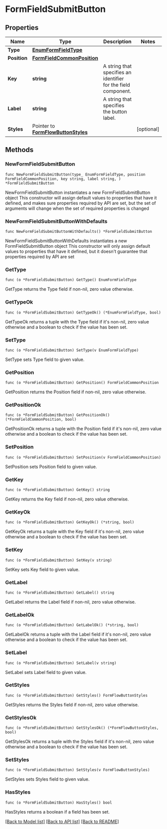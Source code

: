 # FormFieldSubmitButton

## Properties

Name | Type | Description | Notes
------------ | ------------- | ------------- | -------------
**Type** | [**EnumFormFieldType**](EnumFormFieldType.md) |  | 
**Position** | [**FormFieldCommonPosition**](FormFieldCommonPosition.md) |  | 
**Key** | **string** | A string that specifies an identifier for the field component. | 
**Label** | **string** | A string that specifies the button label. | 
**Styles** | Pointer to [**FormFlowButtonStyles**](FormFlowButtonStyles.md) |  | [optional] 

## Methods

### NewFormFieldSubmitButton

`func NewFormFieldSubmitButton(type_ EnumFormFieldType, position FormFieldCommonPosition, key string, label string, ) *FormFieldSubmitButton`

NewFormFieldSubmitButton instantiates a new FormFieldSubmitButton object
This constructor will assign default values to properties that have it defined,
and makes sure properties required by API are set, but the set of arguments
will change when the set of required properties is changed

### NewFormFieldSubmitButtonWithDefaults

`func NewFormFieldSubmitButtonWithDefaults() *FormFieldSubmitButton`

NewFormFieldSubmitButtonWithDefaults instantiates a new FormFieldSubmitButton object
This constructor will only assign default values to properties that have it defined,
but it doesn't guarantee that properties required by API are set

### GetType

`func (o *FormFieldSubmitButton) GetType() EnumFormFieldType`

GetType returns the Type field if non-nil, zero value otherwise.

### GetTypeOk

`func (o *FormFieldSubmitButton) GetTypeOk() (*EnumFormFieldType, bool)`

GetTypeOk returns a tuple with the Type field if it's non-nil, zero value otherwise
and a boolean to check if the value has been set.

### SetType

`func (o *FormFieldSubmitButton) SetType(v EnumFormFieldType)`

SetType sets Type field to given value.


### GetPosition

`func (o *FormFieldSubmitButton) GetPosition() FormFieldCommonPosition`

GetPosition returns the Position field if non-nil, zero value otherwise.

### GetPositionOk

`func (o *FormFieldSubmitButton) GetPositionOk() (*FormFieldCommonPosition, bool)`

GetPositionOk returns a tuple with the Position field if it's non-nil, zero value otherwise
and a boolean to check if the value has been set.

### SetPosition

`func (o *FormFieldSubmitButton) SetPosition(v FormFieldCommonPosition)`

SetPosition sets Position field to given value.


### GetKey

`func (o *FormFieldSubmitButton) GetKey() string`

GetKey returns the Key field if non-nil, zero value otherwise.

### GetKeyOk

`func (o *FormFieldSubmitButton) GetKeyOk() (*string, bool)`

GetKeyOk returns a tuple with the Key field if it's non-nil, zero value otherwise
and a boolean to check if the value has been set.

### SetKey

`func (o *FormFieldSubmitButton) SetKey(v string)`

SetKey sets Key field to given value.


### GetLabel

`func (o *FormFieldSubmitButton) GetLabel() string`

GetLabel returns the Label field if non-nil, zero value otherwise.

### GetLabelOk

`func (o *FormFieldSubmitButton) GetLabelOk() (*string, bool)`

GetLabelOk returns a tuple with the Label field if it's non-nil, zero value otherwise
and a boolean to check if the value has been set.

### SetLabel

`func (o *FormFieldSubmitButton) SetLabel(v string)`

SetLabel sets Label field to given value.


### GetStyles

`func (o *FormFieldSubmitButton) GetStyles() FormFlowButtonStyles`

GetStyles returns the Styles field if non-nil, zero value otherwise.

### GetStylesOk

`func (o *FormFieldSubmitButton) GetStylesOk() (*FormFlowButtonStyles, bool)`

GetStylesOk returns a tuple with the Styles field if it's non-nil, zero value otherwise
and a boolean to check if the value has been set.

### SetStyles

`func (o *FormFieldSubmitButton) SetStyles(v FormFlowButtonStyles)`

SetStyles sets Styles field to given value.

### HasStyles

`func (o *FormFieldSubmitButton) HasStyles() bool`

HasStyles returns a boolean if a field has been set.


[[Back to Model list]](../README.md#documentation-for-models) [[Back to API list]](../README.md#documentation-for-api-endpoints) [[Back to README]](../README.md)


